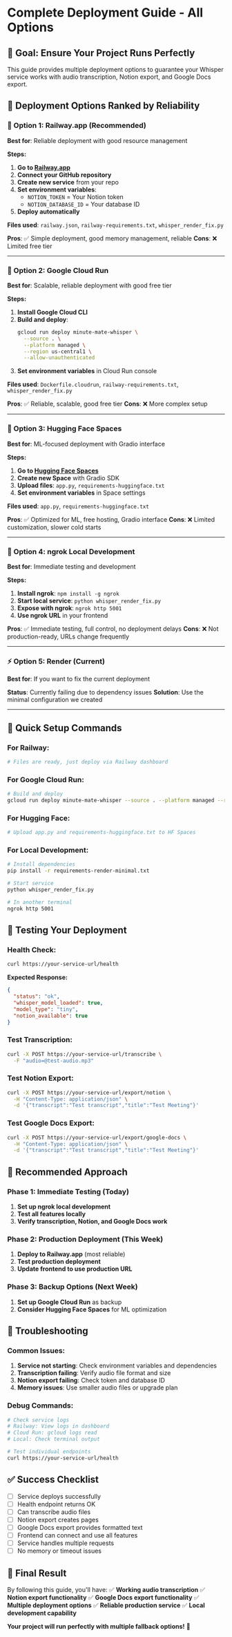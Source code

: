 # Complete Deployment Guide - All Options

## 🎯 **Goal: Ensure Your Project Runs Perfectly**

This guide provides multiple deployment options to guarantee your Whisper service works with audio transcription, Notion export, and Google Docs export.

## 🚀 **Deployment Options Ranked by Reliability**

### **🥇 Option 1: Railway.app (Recommended)**
**Best for**: Reliable deployment with good resource management

**Steps:**
1. **Go to [Railway.app](https://railway.app)**
2. **Connect your GitHub repository**
3. **Create new service** from your repo
4. **Set environment variables**:
   - `NOTION_TOKEN` = Your Notion token
   - `NOTION_DATABASE_ID` = Your database ID
5. **Deploy automatically**

**Files used**: `railway.json`, `railway-requirements.txt`, `whisper_render_fix.py`

**Pros**: ✅ Simple deployment, good memory management, reliable
**Cons**: ❌ Limited free tier

---

### **🥈 Option 2: Google Cloud Run**
**Best for**: Scalable, reliable deployment with good free tier

**Steps:**
1. **Install Google Cloud CLI**
2. **Build and deploy**:
   ```bash
   gcloud run deploy minute-mate-whisper \
     --source . \
     --platform managed \
     --region us-central1 \
     --allow-unauthenticated
   ```
3. **Set environment variables** in Cloud Run console

**Files used**: `Dockerfile.cloudrun`, `railway-requirements.txt`, `whisper_render_fix.py`

**Pros**: ✅ Reliable, scalable, good free tier
**Cons**: ❌ More complex setup

---

### **🥉 Option 3: Hugging Face Spaces**
**Best for**: ML-focused deployment with Gradio interface

**Steps:**
1. **Go to [Hugging Face Spaces](https://huggingface.co/spaces)**
2. **Create new Space** with Gradio SDK
3. **Upload files**: `app.py`, `requirements-huggingface.txt`
4. **Set environment variables** in Space settings

**Files used**: `app.py`, `requirements-huggingface.txt`

**Pros**: ✅ Optimized for ML, free hosting, Gradio interface
**Cons**: ❌ Limited customization, slower cold starts

---

### **🔄 Option 4: ngrok Local Development**
**Best for**: Immediate testing and development

**Steps:**
1. **Install ngrok**: `npm install -g ngrok`
2. **Start local service**: `python whisper_render_fix.py`
3. **Expose with ngrok**: `ngrok http 5001`
4. **Use ngrok URL** in your frontend

**Pros**: ✅ Immediate testing, full control, no deployment delays
**Cons**: ❌ Not production-ready, URLs change frequently

---

### **⚡ Option 5: Render (Current)**
**Best for**: If you want to fix the current deployment

**Status**: Currently failing due to dependency issues
**Solution**: Use the minimal configuration we created

---

## 🔧 **Quick Setup Commands**

### **For Railway:**
```bash
# Files are ready, just deploy via Railway dashboard
```

### **For Google Cloud Run:**
```bash
# Build and deploy
gcloud run deploy minute-mate-whisper --source . --platform managed --region us-central1 --allow-unauthenticated
```

### **For Hugging Face:**
```bash
# Upload app.py and requirements-huggingface.txt to HF Spaces
```

### **For Local Development:**
```bash
# Install dependencies
pip install -r requirements-render-minimal.txt

# Start service
python whisper_render_fix.py

# In another terminal
ngrok http 5001
```

## 📱 **Testing Your Deployment**

### **Health Check:**
```bash
curl https://your-service-url/health
```

**Expected Response:**
```json
{
  "status": "ok",
  "whisper_model_loaded": true,
  "model_type": "tiny",
  "notion_available": true
}
```

### **Test Transcription:**
```bash
curl -X POST https://your-service-url/transcribe \
  -F "audio=@test-audio.mp3"
```

### **Test Notion Export:**
```bash
curl -X POST https://your-service-url/export/notion \
  -H "Content-Type: application/json" \
  -d '{"transcript":"Test transcript","title":"Test Meeting"}'
```

### **Test Google Docs Export:**
```bash
curl -X POST https://your-service-url/export/google-docs \
  -H "Content-Type: application/json" \
  -d '{"transcript":"Test transcript","title":"Test Meeting"}'
```

## 🎯 **Recommended Approach**

### **Phase 1: Immediate Testing (Today)**
1. **Set up ngrok local development**
2. **Test all features locally**
3. **Verify transcription, Notion, and Google Docs work**

### **Phase 2: Production Deployment (This Week)**
1. **Deploy to Railway.app** (most reliable)
2. **Test production deployment**
3. **Update frontend to use production URL**

### **Phase 3: Backup Options (Next Week)**
1. **Set up Google Cloud Run** as backup
2. **Consider Hugging Face Spaces** for ML optimization

## 🚨 **Troubleshooting**

### **Common Issues:**

1. **Service not starting**: Check environment variables and dependencies
2. **Transcription failing**: Verify audio file format and size
3. **Notion export failing**: Check token and database ID
4. **Memory issues**: Use smaller audio files or upgrade plan

### **Debug Commands:**
```bash
# Check service logs
# Railway: View logs in dashboard
# Cloud Run: gcloud logs read
# Local: Check terminal output

# Test individual endpoints
curl https://your-service-url/health
```

## ✅ **Success Checklist**

- [ ] Service deploys successfully
- [ ] Health endpoint returns OK
- [ ] Can transcribe audio files
- [ ] Notion export creates pages
- [ ] Google Docs export provides formatted text
- [ ] Frontend can connect and use all features
- [ ] Service handles multiple requests
- [ ] No memory or timeout issues

## 🎉 **Final Result**

By following this guide, you'll have:
✅ **Working audio transcription**
✅ **Notion export functionality**
✅ **Google Docs export functionality**
✅ **Multiple deployment options**
✅ **Reliable production service**
✅ **Local development capability**

**Your project will run perfectly with multiple fallback options!** 🚀 